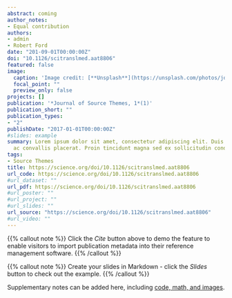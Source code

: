 ```yaml
---
abstract: coming
author_notes:
- Equal contribution
authors:
- admin
- Robert Ford
date: "201-09-01T00:00:00Z"
doi: "10.1126/scitranslmed.aat8806"
featured: false
image:
  caption: 'Image credit: [**Unsplash**](https://unsplash.com/photos/jdD8gXaTZsc)'
  focal_point: ""
  preview_only: false
projects: []
publication: '*Journal of Source Themes, 1*(1)'
publication_short: ""
publication_types:
- "2"
publishDate: "2017-01-01T00:00:00Z"
#slides: example
summary: Lorem ipsum dolor sit amet, consectetur adipiscing elit. Duis posuere tellus
  ac convallis placerat. Proin tincidunt magna sed ex sollicitudin condimentum.
tags:
- Source Themes
title: https://science.org/doi/10.1126/scitranslmed.aat8806
url_code: https://science.org/doi/10.1126/scitranslmed.aat8806
#url_dataset: ""
url_pdf: https://science.org/doi/10.1126/scitranslmed.aat8806
#url_poster: ""
#url_project: ""
#url_slides: ""
url_source: "https://science.org/doi/10.1126/scitranslmed.aat8806"
#url_video: ""
---
```


{{% callout note %}}
Click the *Cite* button above to demo the feature to enable visitors to import publication metadata into their reference management software.
{{% /callout %}}

{{% callout note %}}
Create your slides in Markdown - click the *Slides* button to check out the example.
{{% /callout %}}

Supplementary notes can be added here, including [code, math, and images](https://wowchemy.com/docs/writing-markdown-latex/).
